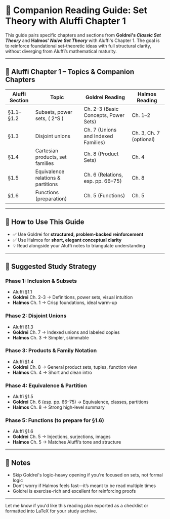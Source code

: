 # 📘 Companion Reading Guide: Set Theory with Aluffi Chapter 1

This guide pairs specific chapters and sections from **Goldrei's _Classic Set Theory_** and **Halmos' _Naive Set Theory_** with Aluffi's Chapter 1. The goal is to reinforce foundational set-theoretic ideas with full structural clarity, without diverging from Aluffi’s mathematical maturity.

---

## 📗 Aluffi Chapter 1 – Topics & Companion Chapters

| Aluffi Section | Topic                              | Goldrei Reading                     | Halmos Reading         |
|----------------|-------------------------------------|--------------------------------------|-------------------------|
| §1.1–§1.2      | Subsets, power sets, \( 2^S \)       | Ch. 2–3 (Basic Concepts, Power Sets) | Ch. 1–2                |
| §1.3           | Disjoint unions                     | Ch. 7 (Unions and Indexed Families)  | Ch. 3, Ch. 7 (optional) |
| §1.4           | Cartesian products, set families     | Ch. 8 (Product Sets)                 | Ch. 4                  |
| §1.5           | Equivalence relations & partitions   | Ch. 6 (Relations, esp. pp. 66–75)    | Ch. 8                  |
| §1.6           | Functions (preparation)             | Ch. 5 (Functions)                    | Ch. 5                  |

---

## 🧠 How to Use This Guide

- ✅ Use Goldrei for **structured, problem-backed reinforcement**
- ✅ Use Halmos for **short, elegant conceptual clarity**
- 💡 Read alongside your Aluffi notes to triangulate understanding

---

## 📘 Suggested Study Strategy

### Phase 1: Inclusion & Subsets
- Aluffi §1.1
- **Goldrei** Ch. 2–3 → Definitions, power sets, visual intuition
- **Halmos** Ch. 1 → Crisp foundations, ideal warm-up

### Phase 2: Disjoint Unions
- Aluffi §1.3
- **Goldrei** Ch. 7 → Indexed unions and labeled copies
- **Halmos** Ch. 3 → Simpler, skimmable

### Phase 3: Products & Family Notation
- Aluffi §1.4
- **Goldrei** Ch. 8 → General product sets, tuples, function view
- **Halmos** Ch. 4 → Short and clean intro

### Phase 4: Equivalence & Partition
- Aluffi §1.5
- **Goldrei** Ch. 6 (esp. pp. 66–75) → Equivalence, classes, partitions
- **Halmos** Ch. 8 → Strong high-level summary

### Phase 5: Functions (to prepare for §1.6)
- Aluffi §1.6
- **Goldrei** Ch. 5 → Injections, surjections, images
- **Halmos** Ch. 5 → Matches Aluffi’s tone and structure

---

## 📌 Notes

- Skip Goldrei's logic-heavy opening if you're focused on sets, not formal logic
- Don’t worry if Halmos feels fast—it’s meant to be read multiple times
- Goldrei is exercise-rich and excellent for reinforcing proofs

---

Let me know if you'd like this reading plan exported as a checklist or formatted into LaTeX for your study archive.
